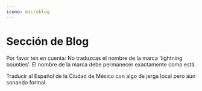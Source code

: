 ```yaml
---
icono: microblog
---
```


# Sección de Blog

Por favor ten en cuenta: No traduzcas el nombre de la marca 'lightning bounties'. El nombre de la marca debe permanecer exactamente como está.

Traducir al Español de la Ciudad de México con algo de jerga local pero aún sonando formal.